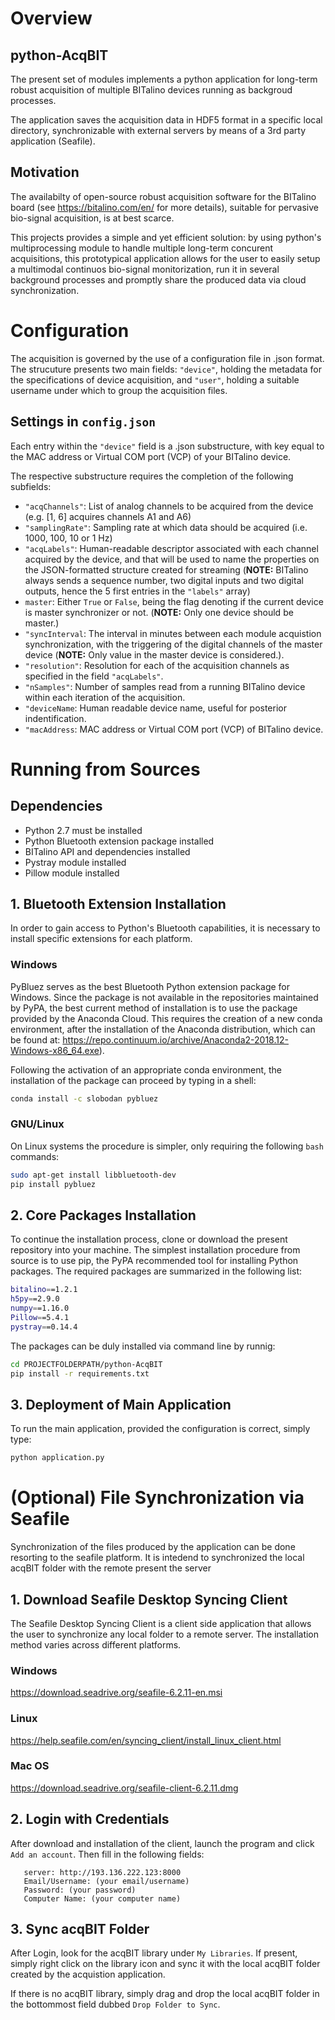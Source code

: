 # Overview

## python-AcqBIT
The present set of modules implements a python application for long-term robust acquisition of multiple BITalino devices running as backgroud processes.

The application saves the acquisition data in HDF5 format in a specific local directory, synchronizable with external servers by means of a 3rd party application (Seafile).  

## Motivation
The availabilty of open-source robust acquisition software for the BITalino board (see https://bitalino.com/en/ for more details), suitable for pervasive bio-signal acquisition, is at best scarce. 

This projects provides a simple and yet efficient solution: by using python's multiprocessing module to handle multiple long-term concurent acquisitions, this prototypical application allows for the user to easily setup a multimodal continuos bio-signal monitorization, run it in several background processes and promptly share the produced data via cloud synchronization.      

# Configuration
The acquisition is governed by the use of a configuration file in .json format. The strucuture presents two main fields: `"device"`, holding the metadata for the specifications of device acquisition, and `"user"`, holding a suitable username under which to group the acquisition files. 
 
## Settings in `config.json`
Each entry within the `"device"` field is a .json substructure, with key equal to the MAC address or Virtual COM port (VCP) of your BITalino device.

The respective substructure requires the completion of the following subfields:
- `"acqChannels"`: List of analog channels to be acquired from the device (e.g. [1, 6] acquires channels A1 and A6)
- `"samplingRate"`: Sampling rate at which data should be acquired (i.e. 1000, 100, 10 or 1 Hz)
- `"acqLabels"`: Human-readable descriptor associated with each channel acquired by the device, and that will be used to name the properties on the JSON-formatted structure created for streaming (**NOTE:** BITalino always sends a sequence number, two digital inputs and two digital outputs, hence the 5 first entries in the `"labels"` array)
- `master`: Either `True` or `False`, being the flag denoting if the current device is master synchronizer or not.  (**NOTE:** Only one device should be master.)
- `"syncInterval`: The interval in minutes between each module acquistion synchronization, with the triggering of the digital channels of the master device (**NOTE:** Only value in the master device is considered.).
- `"resolution"`: Resolution for each of the acquisition channels as specified in the field `"acqLabels"`.
- `"nSamples"`: Number of samples read from a running BITalino device within each iteration of the acquisition.
- `"deviceName`: Human readable device name, useful for posterior indentification.
- `"macAddress`: MAC address or Virtual COM port (VCP) of BITalino device.

# Running from Sources

##  Dependencies 
- Python 2.7 must be installed
- Python Bluetooth extension package installed
- BITalino API and dependencies installed
- Pystray module installed
- Pillow module installed

## 1. Bluetooth Extension Installation
In order to gain access to Python's Bluetooth capabilities, it is necessary to install specific extensions for each platform.

### Windows
PyBluez serves as the best Bluetooth Python extension package for Windows. Since the package is not available in the repositories maintained by PyPA, the best current method of installation is to use the package provided by the Anaconda Cloud. This requires the creation of a new conda environment, after the installation of the Anaconda distribution, which can be found at: https://repo.continuum.io/archive/Anaconda2-2018.12-Windows-x86_64.exe).
 
Following the activation of an appropriate conda environment, the installation of the package can proceed by typing in a shell:
 ```bash
conda install -c slobodan pybluez
```

### GNU/Linux
On Linux systems the procedure is simpler, only requiring the following `bash` commands:
 ```bash
sudo apt-get install libbluetooth-dev
pip install pybluez
```

## 2. Core Packages Installation
To continue the installation process, clone or download the present repository into your machine. The simplest installation procedure from source is to use pip, the PyPA recommended tool for installing Python packages. 
The required packages are summarized in the following list:
```bash
bitalino==1.2.1
h5py==2.9.0
numpy==1.16.0
Pillow==5.4.1
pystray==0.14.4
```

The packages can be duly installed via command line by runnig:
```bash
cd PROJECTFOLDERPATH/python-AcqBIT
pip install -r requirements.txt
```

## 3. Deployment of Main Application
To run the main application, provided the configuration is correct, simply type:
```bash
python application.py
```

# (Optional) File Synchronization via Seafile
Synchronization of the files produced by the application can be done resorting to the seafile platform. 
It is intedend to synchronized the local acqBIT folder with the remote present the server 

## 1. Download Seafile Desktop Syncing Client
The Seafile Desktop Syncing Client is a client side application that allows the user to synchronize any local folder to a remote server. 
The installation method varies across different platforms. 

### Windows
https://download.seadrive.org/seafile-6.2.11-en.msi

### Linux
https://help.seafile.com/en/syncing_client/install_linux_client.html

### Mac OS
https://download.seadrive.org/seafile-client-6.2.11.dmg


## 2. Login with Credentials
After download and installation of the client, launch the program and click `Add an account`. Then fill in the following fields:

```
   server: http://193.136.222.123:8000
   Email/Username: (your email/username)
   Password: (your password)
   Computer Name: (your computer name)
``` 
   
## 3. Sync acqBIT Folder
After Login, look for the acqBIT library under `My Libraries`. If present, simply right click on the library icon and sync it with the local acqBIT folder created by the acquistion application.

If there is no acqBIT library, simply drag and drop the local acqBIT folder in the bottommost field dubbed `Drop Folder to Sync`.



